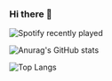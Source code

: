 ### Hi there 👋

<!--
**saturnette/saturnette** is a ✨ _special_ ✨ repository because its `README.md` (this file) appears on your GitHub profile.

Here are some ideas to get you started:

- 🔭 I’m currently working on ...
- 🌱 I’m currently learning ...
- 👯 I’m looking to collaborate on ...
- 🤔 I’m looking for help with ...
- 💬 Ask me about ...
- 📫 How to reach me: ...
- 😄 Pronouns: ...
- ⚡ Fun fact: ...
-->

![Spotify recently played](https://spotify-recently-played-readme.vercel.app/api?user=/luka)

![Anurag's GitHub stats](https://github-readme-stats.vercel.app/api?username=saturnette&show_icons=true&theme=radical)

![Top Langs](https://github-readme-stats.vercel.app/api/top-langs/?username=saturnette&hide_progress=true)
